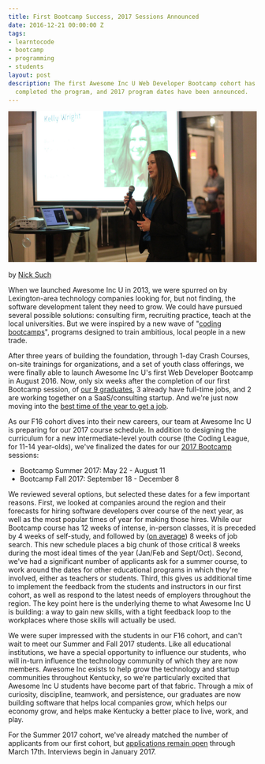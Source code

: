 ```yaml
---
title: First Bootcamp Success, 2017 Sessions Announced
date: 2016-12-21 00:00:00 Z
tags:
- learntocode
- bootcamp
- programming
- students
layout: post
description: The first Awesome Inc U Web Developer Bootcamp cohort has successfully
  completed the program, and 2017 program dates have been announced.
---
```


![Awesome Inc Bootcamp student Kelly Wright presents at Demo Day F16](/img/blog/bootcamp-f16-demo-presentation.jpg)

by [Nick Such](https://plus.google.com/+NickSuch/)

When we launched Awesome Inc U in 2013, we were spurred on by Lexington-area technology companies looking for, but not finding, the software development talent they need to grow. We could have pursued several possible solutions: consulting firm, recruiting practice, teach at the local universities. But we were inspired by a new wave of "[coding bootcamps](https://www.coursereport.com/)", programs designed to train ambitious, local people in a new trade.

<!--break-->

After three years of building the foundation, through 1-day Crash Courses, on-site trainings for organizations, and a set of youth class offerings, we were finally able to launch Awesome Inc U's first Web Developer Bootcamp in August 2016. Now, only six weeks after the completion of our first Bootcamp session, of [our 9 graduates](https://www.awesomeincu.com/alumni/bootcamp-f16/), 3 already have full-time jobs, and 2 are working together on a SaaS/consulting startup. And we're just now moving into the [best time of the year to get a job](http://time.com/money/4149206/new-job-search-best-time/).

As our F16 cohort dives into their new careers, our team at Awesome Inc U is preparing for our 2017 course schedule. In addition to designing the curriculum for a new intermediate-level youth course (the Coding League, for 11-14 year-olds), we've finalized the dates for our [2017 Bootcamp](https://www.awesomeincu.com/bootcamp/) sessions:

* Bootcamp Summer 2017: May 22 - August 11
* Bootcamp Fall 2017: September 18 - December 8

We reviewed several options, but selected these dates for a few important reasons. First, we looked at companies around the region and their forecasts for hiring software developers over course of the next year, as well as the most popular times of year for making those hires. While our Bootcamp course has 12 weeks of intense, in-person classes, it is preceded by 4 weeks of self-study, and followed by ([on average](https://www.coursereport.com/reports/2016-coding-bootcamp-job-placement-demographics-report)) 8 weeks of job search. This new schedule places a big chunk of those critical 8 weeks during the most ideal times of the year (Jan/Feb and Sept/Oct). Second, we've had a significant number of applicants ask for a summer course, to work around the dates for other educational programs in which they're involved, either as teachers or students. Third, this gives us additional time to implement the feedback from the students and instructors in our first cohort, as well as respond to the latest needs of employers throughout the region. The key point here is the underlying theme to what Awesome Inc U is building: a way to gain new skills, with a tight feedback loop to the workplaces where those skills will actually be used.

We were super impressed with the students in our F16 cohort, and can't wait to meet our Summer and Fall 2017 students. Like all educational institutions, we have a special opportunity to influence our students, who will in-turn influence the technology community of which they are now members. Awesome Inc exists to help grow the technology and startup communities throughout Kentucky, so we're particularly excited that Awesome Inc U students have become part of that fabric. Through a mix of curiosity, discipline, teamwork, and persistence, our graduates are now building software that helps local companies grow, which helps our economy grow, and helps make Kentucky a better place to live, work, and play.

For the Summer 2017 cohort, we've already matched the number of applicants from our first cohort, but [applications remain open](https://www.awesomeincu.com/applications/bootcamp/) through March 17th. Interviews begin in January 2017.
